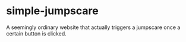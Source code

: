 # simple-jumpscare
A seemingly ordinary website that actually triggers a jumpscare once a certain button is clicked.
